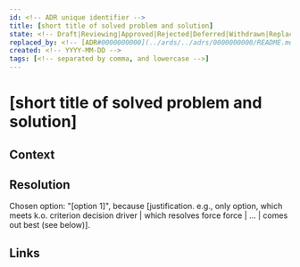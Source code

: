 ```yaml
---
id: <!-- ADR unique identifier -->
title: [short title of solved problem and solution]
state: <!-- Draft|Reviewing|Approved|Rejected|Deferred|Withdrawn|Replaced -->
replaced_by: <!-- [ADR#0000000000](../ards/../adrs/0000000000/README.md) -->
created: <!-- YYYY-MM-DD -->
tags: [<!-- separated by comma, and lowercase -->]
---
```


# [short title of solved problem and solution]

## Context

<!--
Describe the context and problem statement.
-->

## Resolution

Chosen option: "[option 1]", because [justification. e.g., only option, which
meets k.o. criterion decision driver | which resolves force force | … | comes
out best (see below)].

## Links

<!--
* [link name](the link)
* … numbers of links can vary
-->
